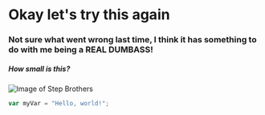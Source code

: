 # Okay let's try this again
### Not sure what went wrong last time, I think it has something to do with me being a REAL DUMBASS!
##### How small is this?
![Image of Step Brothers](https://images6.alphacoders.com/649/thumb-1920-649500.jpg)

``` javascript
var myVar = "Hello, world!";
```
